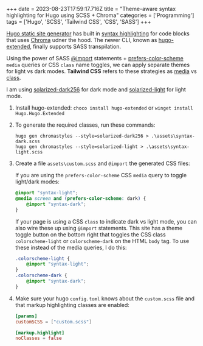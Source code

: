 +++
date = 2023-08-23T17:59:17.716Z
title = "Theme-aware syntax highlighting for Hugo using SCSS + Chroma"
categories = ['Programming']
tags = ['Hugo', 'SCSS', 'Tailwind CSS', 'CSS', 'SASS']
+++

[Hugo static site generator](https://gohugo.io/) has built in [syntax highlighting](https://gohugo.io/content-management/syntax-highlighting/) for code blocks that uses [Chroma](https://github.com/alecthomas/chroma) udner the hood. The newer CLI, known as [hugo-extended](https://gohugo.io/installation/windows/#editions), finally supports SASS transpilation.

Using the power of SASS [@import](https://sass-lang.com/documentation/at-rules/import/) statements + [prefers-color-scheme](https://developer.mozilla.org/en-US/docs/Web/CSS/@media/prefers-color-scheme) `media` queries or CSS `class` name toggles, we can apply separate themes for light vs dark modes. **Tailwind CSS** refers to these strategies as [media](https://tailwindcss.com/docs/dark-mode#basic-usage) vs [class](https://tailwindcss.com/docs/dark-mode#toggling-dark-mode-manually).

I am using [solarized-dark256](https://xyproto.github.io/splash/docs/solarized-dark256.html) for dark mode and [solarized-light](https://xyproto.github.io/splash/docs/solarized-light.html) for light mode.

1. Install hugo-extended: `choco install hugo-extended` or `winget install Hugo.Hugo.Extended`

2. To generate the required classes, run these commands:

    ```text
    hugo gen chromastyles --style=solarized-dark256 > .\assets\syntax-dark.scss
    hugo gen chromastyles --style=solarized-light > .\assets\syntax-light.scss
    ```

3. Create a file `assets\custom.scss` and `@import` the generated CSS files:

    If you are using the `prefers-color-scheme` CSS `media` query to toggle light/dark modes:

    ```scss
    @import "syntax-light";
    @media screen and (prefers-color-scheme: dark) {
        @import "syntax-dark";
    }
    ```

    If your page is using a CSS `class` to indicate dark vs light mode, you can also wire these up using `@import` statements. This site has a theme toggle button on the bottom right that toggles the CSS class `colorscheme-light` or `colorscheme-dark` on the HTML `body` tag. To use these instead of the media queries, I do this:

    ```scss
    .colorscheme-light {
        @import "syntax-light";
    }
    .colorscheme-dark {
        @import "syntax-dark";
    }
    ```

4. Make sure your hugo `config.toml` knows about the `custom.scss` file and that markup highlighting classes are enabled:

    ```toml
    [params]
    customSCSS = ["custom.scss"]

    [markup.highlight]
    noClasses = false
    ```
